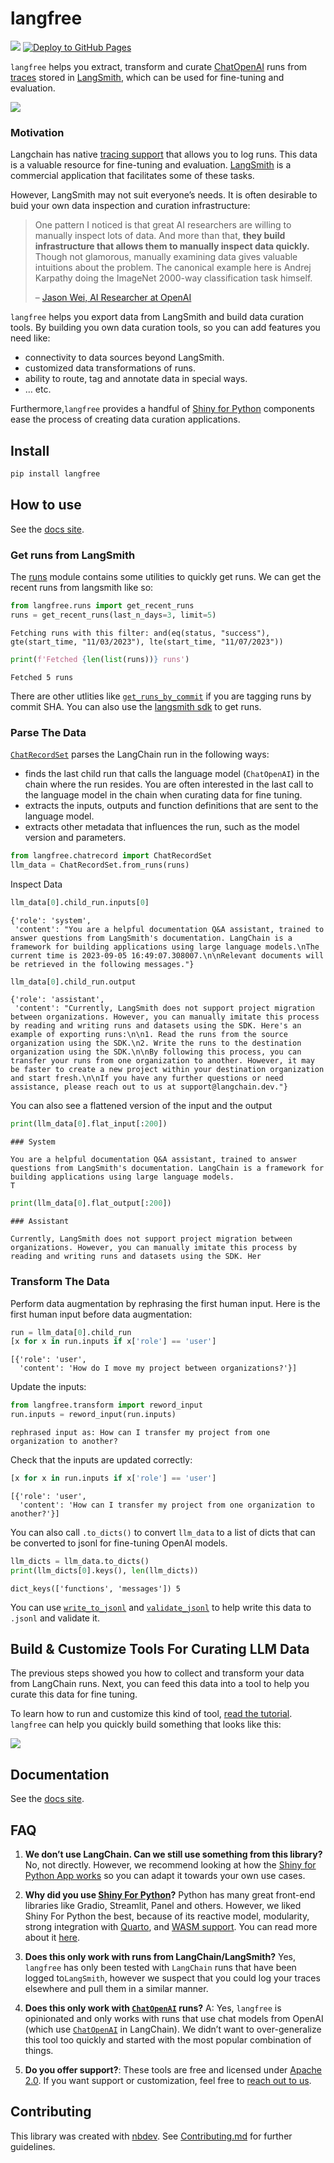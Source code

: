 # langfree


<!-- WARNING: THIS FILE WAS AUTOGENERATED! DO NOT EDIT! -->

[![](https://github.com/parlance-labs/langfree/actions/workflows/test.yaml/badge.svg)](https://github.com/parlance-labs/langfree/actions/workflows/test.yaml)
[![Deploy to GitHub
Pages](https://github.com/parlance-labs/langfree/actions/workflows/deploy.yaml/badge.svg)](https://github.com/parlance-labs/langfree/actions/workflows/deploy.yaml)

`langfree` helps you extract, transform and curate
[ChatOpenAI](https://api.python.langchain.com/en/latest/chat_models/langchain.chat_models.openai.ChatOpenAI.html)
runs from
[traces](https://js.langchain.com/docs/modules/agents/how_to/logging_and_tracing)
stored in [LangSmith](https://www.langchain.com/langsmith), which can be
used for fine-tuning and evaluation.

![](https://github.com/parlance-labs/langfree/assets/1483922/0e37d5a4-1ffb-4661-85ba-7c9eb80dd06b.png)

### Motivation

Langchain has native [tracing
support](https://blog.langchain.dev/tracing/) that allows you to log
runs. This data is a valuable resource for fine-tuning and evaluation.
[LangSmith](https://docs.smith.langchain.com/) is a commercial
application that facilitates some of these tasks.

However, LangSmith may not suit everyone’s needs. It is often desirable
to buid your own data inspection and curation infrastructure:

> One pattern I noticed is that great AI researchers are willing to
> manually inspect lots of data. And more than that, **they build
> infrastructure that allows them to manually inspect data quickly.**
> Though not glamorous, manually examining data gives valuable
> intuitions about the problem. The canonical example here is Andrej
> Karpathy doing the ImageNet 2000-way classification task himself.
>
> – [Jason Wei, AI Researcher at
> OpenAI](https://x.com/_jasonwei/status/1708921475829481683?s=20)

`langfree` helps you export data from LangSmith and build data curation
tools. By building you own data curation tools, so you can add features
you need like:

- connectivity to data sources beyond LangSmith.
- customized data transformations of runs.
- ability to route, tag and annotate data in special ways.
- … etc.

Furthermore,`langfree` provides a handful of [Shiny for
Python](04_shiny.ipynb) components ease the process of creating data
curation applications.

## Install

``` sh
pip install langfree
```

## How to use

See the [docs site](http://langfree.parlance-labs.com/).

### Get runs from LangSmith

The [runs](01_runs.ipynb) module contains some utilities to quickly get
runs. We can get the recent runs from langsmith like so:

``` python
from langfree.runs import get_recent_runs
runs = get_recent_runs(last_n_days=3, limit=5)
```

    Fetching runs with this filter: and(eq(status, "success"), gte(start_time, "11/03/2023"), lte(start_time, "11/07/2023"))

``` python
print(f'Fetched {len(list(runs))} runs')
```

    Fetched 5 runs

There are other utlities like
[`get_runs_by_commit`](https://parlance-labs.github.io/langfree/runs.html#get_runs_by_commit)
if you are tagging runs by commit SHA. You can also use the [langsmith
sdk](https://docs.smith.langchain.com/) to get runs.

### Parse The Data

[`ChatRecordSet`](https://parlance-labs.github.io/langfree/chatrecord.html#chatrecordset)
parses the LangChain run in the following ways:

- finds the last child run that calls the language model (`ChatOpenAI`)
  in the chain where the run resides. You are often interested in the
  last call to the language model in the chain when curating data for
  fine tuning.
- extracts the inputs, outputs and function definitions that are sent to
  the language model.
- extracts other metadata that influences the run, such as the model
  version and parameters.

``` python
from langfree.chatrecord import ChatRecordSet
llm_data = ChatRecordSet.from_runs(runs)
```

Inspect Data

``` python
llm_data[0].child_run.inputs[0]
```

    {'role': 'system',
     'content': "You are a helpful documentation Q&A assistant, trained to answer questions from LangSmith's documentation. LangChain is a framework for building applications using large language models.\nThe current time is 2023-09-05 16:49:07.308007.\n\nRelevant documents will be retrieved in the following messages."}

``` python
llm_data[0].child_run.output
```

    {'role': 'assistant',
     'content': "Currently, LangSmith does not support project migration between organizations. However, you can manually imitate this process by reading and writing runs and datasets using the SDK. Here's an example of exporting runs:\n\n1. Read the runs from the source organization using the SDK.\n2. Write the runs to the destination organization using the SDK.\n\nBy following this process, you can transfer your runs from one organization to another. However, it may be faster to create a new project within your destination organization and start fresh.\n\nIf you have any further questions or need assistance, please reach out to us at support@langchain.dev."}

You can also see a flattened version of the input and the output

``` python
print(llm_data[0].flat_input[:200])
```

    ### System

    You are a helpful documentation Q&A assistant, trained to answer questions from LangSmith's documentation. LangChain is a framework for building applications using large language models.
    T

``` python
print(llm_data[0].flat_output[:200])
```

    ### Assistant

    Currently, LangSmith does not support project migration between organizations. However, you can manually imitate this process by reading and writing runs and datasets using the SDK. Her

### Transform The Data

Perform data augmentation by rephrasing the first human input. Here is
the first human input before data augmentation:

``` python
run = llm_data[0].child_run
[x for x in run.inputs if x['role'] == 'user']
```

    [{'role': 'user',
      'content': 'How do I move my project between organizations?'}]

Update the inputs:

``` python
from langfree.transform import reword_input
run.inputs = reword_input(run.inputs)
```

    rephrased input as: How can I transfer my project from one organization to another?

Check that the inputs are updated correctly:

``` python
[x for x in run.inputs if x['role'] == 'user']
```

    [{'role': 'user',
      'content': 'How can I transfer my project from one organization to another?'}]

You can also call `.to_dicts()` to convert `llm_data` to a list of dicts
that can be converted to jsonl for fine-tuning OpenAI models.

``` python
llm_dicts = llm_data.to_dicts()
print(llm_dicts[0].keys(), len(llm_dicts))
```

    dict_keys(['functions', 'messages']) 5

You can use
[`write_to_jsonl`](https://parlance-labs.github.io/langfree/transform.html#write_to_jsonl)
and
[`validate_jsonl`](https://parlance-labs.github.io/langfree/transform.html#validate_jsonl)
to help write this data to `.jsonl` and validate it.

## Build & Customize Tools For Curating LLM Data

The previous steps showed you how to collect and transform your data
from LangChain runs. Next, you can feed this data into a tool to help
you curate this data for fine tuning.

To learn how to run and customize this kind of tool, [read the
tutorial](tutorials/shiny.ipynb). `langfree` can help you quickly build
something that looks like this:

![](https://github.com/parlance-labs/langfree/assets/1483922/57d98336-d43f-432b-a730-e41261168cb2.png)

## Documentation

See the [docs site](http://langfree.parlance-labs.com/).

## FAQ

1.  **We don’t use LangChain. Can we still use something from this
    library?** No, not directly. However, we recommend looking at how
    the [Shiny for Python App works](tutorials/shiny.ipynb) so you can
    adapt it towards your own use cases.

2.  **Why did you use [Shiny For Python](https://shiny.posit.co/py/)?**
    Python has many great front-end libraries like Gradio, Streamlit,
    Panel and others. However, we liked Shiny For Python the best,
    because of its reactive model, modularity, strong integration with
    [Quarto](https://quarto.org/), and [WASM
    support](https://shiny.posit.co/py/docs/shinylive.html). You can
    read more about it
    [here](https://shiny.posit.co/py/docs/overview.html).

3.  **Does this only work with runs from LangChain/LangSmith?** Yes,
    `langfree` has only been tested with `LangChain` runs that have been
    logged to`LangSmith`, however we suspect that you could log your
    traces elsewhere and pull them in a similar manner.

4.  **Does this only work with
    [`ChatOpenAI`](https://api.python.langchain.com/en/latest/chat_models/langchain.chat_models.openai.ChatOpenAI.html)
    runs?** A: Yes, `langfree` is opinionated and only works with runs
    that use chat models from OpenAI (which use
    [`ChatOpenAI`](https://api.python.langchain.com/en/latest/chat_models/langchain.chat_models.openai.ChatOpenAI.html)
    in LangChain). We didn’t want to over-generalize this tool too
    quickly and started with the most popular combination of things.

5.  **Do you offer support?**: These tools are free and licensed under
    [Apache
    2.0](https://github.com/parlance-labs/langfree/blob/main/LICENSE).
    If you want support or customization, feel free to [reach out to
    us](https://parlance-labs.com/).

## Contributing

This library was created with [nbdev](https://nbdev.fast.ai/). See
[Contributing.md](https://github.com/parlance-labs/langfree/blob/main/CONTRIBUTING.md)
for further guidelines.
